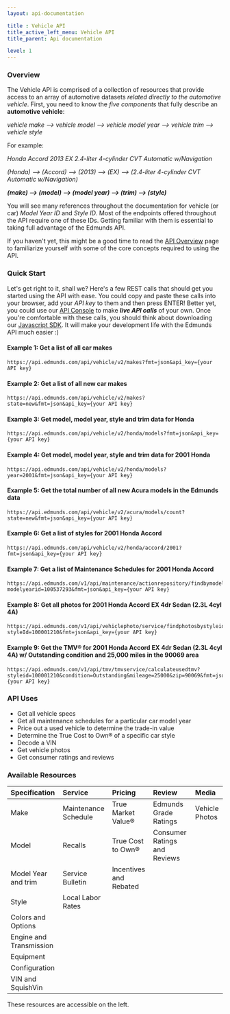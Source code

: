 ```yaml
---
layout: api-documentation

title : Vehicle API
title_active_left_menu: Vehicle API
title_parent: Api documentation

level: 1
---
```


### Overview

The Vehicle API is comprised of a collection of resources that provide access to an array of automotive datasets _related directly to the automotive vehicle_. First, you need to know the _five components_ that fully describe an **automotive vehicle**: 

_vehicle make –> vehicle model –> vehicle model year –> vehicle trim –> vehicle style_

For example: 

_Honda Accord 2013 EX 2.4-liter 4-cylinder CVT Automatic w/Navigation_

_(Honda) –> (Accord) –> (2013) –> (EX) –> (2.4-liter 4-cylinder CVT Automatic w/Navigation)_

**_(make) –> (model) –> (model year) –> (trim) –> (style)_**

You will see many references throughout the documentation for vehicle (or car) _Model Year ID_ and _Style ID_. Most of the endpoints offered throughout the API require one of these IDs. Getting familiar with them is essential to taking full advantage of the Edmunds API. 

If you haven't yet, this might be a good time to read the [API Overview](/api-documentation/overview/) page to familiarize yourself with some of the core concepts required to using the API.

### Quick Start

Let's get right to it, shall we? Here's a few REST calls that should get you started using the API with ease. You could copy and paste these calls into your browser, add your *API key* to them and then press ENTER! Better yet, you could use our [API Console](http://edmunds.mashery.com/io-docs) to make ***live API calls*** of your own. Once you're comfortable with these calls, you should think about downloading our [Javascript SDK](https://github.com/EdmundsAPI/sdk-javascript). It will make your development life with the Edmunds API much easier :)

#### Example 1: Get a list of all car makes

	https://api.edmunds.com/api/vehicle/v2/makes?fmt=json&api_key={your API key}

#### Example 2: Get a list of all new car makes

	https://api.edmunds.com/api/vehicle/v2/makes?state=new&fmt=json&api_key={your API key}

#### Example 3: Get model, model year, style and trim data for Honda

	https://api.edmunds.com/api/vehicle/v2/honda/models?fmt=json&api_key={your API key}

#### Example 4: Get model, model year, style and trim data for 2001 Honda

	https://api.edmunds.com/api/vehicle/v2/honda/models?year=2001&fmt=json&api_key={your API key}

#### Example 5: Get the total number of all new Acura models in the Edmunds data

	https://api.edmunds.com/api/vehicle/v2/acura/models/count?state=new&fmt=json&api_key={your API key}

#### Example 6: Get a list of styles for 2001 Honda Accord

	https://api.edmunds.com/api/vehicle/v2/honda/accord/2001?fmt=json&api_key={your API key}

#### Example 7: Get a list of Maintenance Schedules for 2001 Honda Accord

	https://api.edmunds.com/v1/api/maintenance/actionrepository/findbymodelyearid?modelyearid=100537293&fmt=json&api_key={your API key}

#### Example 8: Get all photos for 2001 Honda Accord EX 4dr Sedan (2.3L 4cyl 4A)

	https://api.edmunds.com/v1/api/vehiclephoto/service/findphotosbystyleid?styleId=100001210&fmt=json&api_key={your API key}

#### Example 9: Get the TMV® for 2001 Honda Accord EX 4dr Sedan (2.3L 4cyl 4A) w/ Outstanding condition and 25,000 miles in the 90069 area

	https://api.edmunds.com/v1/api/tmv/tmvservice/calculateusedtmv?styleid=100001210&condition=Outstanding&mileage=25000&zip=90069&fmt=json&api_key={your API key}

### API Uses

* Get all vehicle specs
* Get all maintenance schedules for a particular car model year
* Price out a used vehicle to determine the trade-in value
* Determine the True Cost to Own® of a specific car style
* Decode a VIN
* Get vehicle photos
* Get consumer ratings and reviews

### Available Resources

| Specification					| Service					| Pricing					| Review						| Media				|
|:------------------------------|:--------------------------|:--------------------------|:------------------------------|:------------------|
| Make							| Maintenance Schedule		| True Market Value® 		| Edmunds Grade Ratings			| Vehicle Photos	|
| Model							| Recalls					| True Cost to Own®			| Consumer Ratings and Reviews	|					|
| Model Year and trim			| Service Bulletin			| Incentives and Rebated 	| 								|					|
| Style							| Local Labor Rates			| 					 		| 								|					|
| Colors and Options			|							|							|								|					|
| Engine and Transmission		|							|							|								|					|
| Equipment						|							|							|								|					|
| Configuration					|							|							|								|					|
| VIN and SquishVin				|							|							|								|					|

These resources are accessible on the left. 

